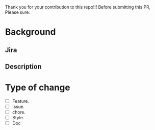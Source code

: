 Thank you for your contribution to this repo!!!
Before submitting this PR, Please sure: 

# Background
## Jira

## Description

# Type of change

- [ ] Feature. 
- [ ] Issue. 
- [ ] chore. 
- [ ] Style. 
- [ ] Doc
